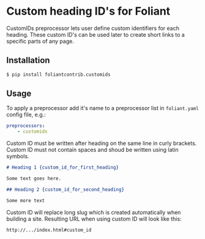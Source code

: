 # Сustom heading ID's for Foliant

CustomIDs preprocessor lets user define custom identifiers for each heading. These custom ID's can be used later to create short links to a specific parts of any page. 

## Installation

```bash
$ pip install foliantcontrib.customids
```

## Usage

To apply a preprocessor add it's name to a preprocessor list in `foliant.yaml` config file, e.g.:

```yaml
preprocessors:
    - customids
```

Custom ID must be written after heading on the same line in curly brackets. Custom ID must not contain spaces and shoud be written using latin symbols.

```markdown
# Heading 1 {custom_id_for_first_heading}

Some text goes here.

## Heading 2 {custom_id_for_second_heading}

Some more text
```

Custom ID will replace long slug which is created automatically when building a site. Resulting URL when using custom ID will look like this:

```
http://.../index.html#custom_id 
```

